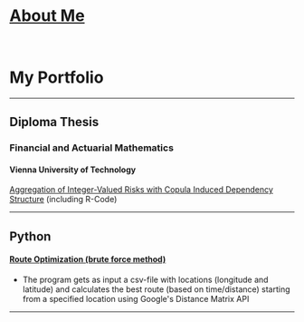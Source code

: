 # [About Me](/about_me)

<br>

# My Portfolio

---

## Diploma Thesis

### Financial and Actuarial Mathematics
#### Vienna University of Technology

[Aggregation of Integer-Valued Risks with Copula Induced Dependency Structure](/diploma_thesis) (including R-Code)

---

## Python

#### [Route Optimization (brute force method)](/diploma_thesis)
- The program gets as input a csv-file with locations (longitude and latitude) and calculates the best route (based on time/distance) starting from a specified location using Google's Distance Matrix API

---
